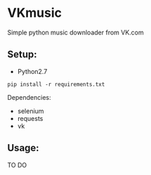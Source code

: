 # VKmusic
Simple python music downloader from VK.com


## Setup:

* Python2.7

```
pip install -r requirements.txt
```
Dependencies:
* selenium
* requests
* vk

## Usage:

TO DO